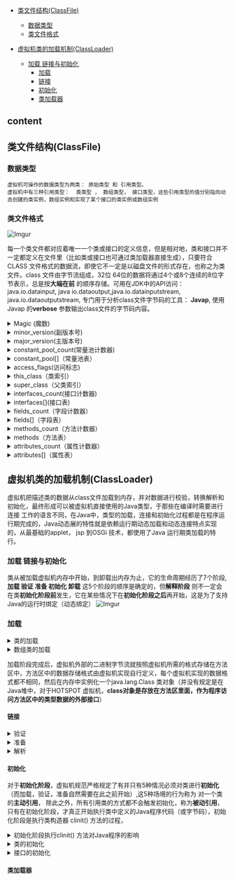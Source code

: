 
*  [类文件结构(ClassFile)](#类文件结构(ClassFile))
    *  [数据类型](#数据类型)
    *  [类文件格式](#类文件格式)
    
*  [虚拟机类的加载机制(ClassLoader)](#虚拟机类的加载机制(ClassLoader))
    * [加载 链接与初始化](#加载-链接与初始化)
      * [加载](#加载)
      * [链接](#链接)
      * [初始化](#初始化)
      * [类加载器](#类加载器)
    
    
  content
  ---
  
  ## 类文件结构(ClassFile)
  ### 数据类型
    虚拟机可操作的数据类型为两类： 原始类型 和 引用类型。 
    虚拟机中有三种引用类型：  类类型 ， 数组类型， 接口类型，这些引用类型的值分别指向动态创建的类实例，数组实例和实现了某个接口的类实例或数组实例
    
  ### 类文件格式
  
  ![Imgur](https://farm5.staticflickr.com/4853/45686134624_361625a45b_o.jpg)
  
   每一个类文件都对应着唯一一个类或接口的定义信息，但是相对地，类和接口并不一定都定义在文件里（比如类或接口也可通过类加载器直接生成），只要符合
   CLASS 文件格式的数据流，即使它不一定是以磁盘文件的形式存在，也称之为类文件。class 文件由字节流组成，32位 64位的数据将通过4个或8个连续的8位字节表示，总是按**大端在前** 的顺序存储。可用在JDK中的API访问：java.io.datainput, java io.dataoutput,java.io.datainputstream,
   java.io.dataoutputstream, 专门用于分析class文件字节码的工具： **Javap**, 使用Javap 的**verbose** 参数输出class文件的字节码内容。
   
   <details>
   <summary>Magic (魔数) </summary>

   头4个字节称为魔数，唯一作用是确定这个文件是否为一个能被虚拟机接受的class文件

   </details>
    
   <details>
   <summary>minor_version(副版本号)</summary>


   </details>

   <details>
   <summary>major_version(主版本号) </summary>

  

   </details>

   <details>
   <summary>constant_pool_count(常量池计数器) </summary>
    class文件结构中只有常量池的容量计数是从1开始，对于其他集合类型，包括接口索引集合，字段表集合，方法表集合等的容量计数器都是从0开始
  
   </details>
   
   <details>
   <summary>constant_pool[]（常量池表）</summary>

   常量池存放两大类常量：
   * 字面量---接近Java语言的常量概念
   * 符号引用
     * 类和接口全限定名(fully qualified name)
     * 字段的名称和描述符
     * 方法的名称和描述符
   
   Java代码在进行编译的时候，并不像c++那样对变量，函数进行“连接”这一步骤，而是在虚拟机加载class文件时动态连接，也就是说在class文件中不会存有各个方法，字段的最终内存布局信息，因此这些字段，方法的符号引用不经过**运行期转换**的话无法得到真正的内存入口地址，当虚拟机运行时，需要从class文件中的常量池中获得对应的符号引用，再在类创建时或运行时解析 翻译到具体的内存地址中。
   常量池中每一项常量都是一个表，共有14中不同的表结构，这14种表都有一个共同的特点，就是表开始的第一位是tag标志位，代表当前这个常量属于哪种常量类型。
   
  ![Imgur](https://farm5.staticflickr.com/4849/46414361921_247e5dd726_o.jpg) 
   
  ![Imgur](https://farm5.staticflickr.com/4806/45501991235_2160198998_o.jpg) 
  
   </details>
  
   
   <details>
   <summary>access_flags(访问标志)</summary>

     访问标志用于标识一些类或者接口层次的信息，表明这是类或接口，是否定义为public类型等
     
  ![Imgur](https://farm5.staticflickr.com/4842/45502729195_6517153f02_o.jpg) 
     
   </details>
  
   <details>
   <summary>this_class（类索引）</summary>

    类索引用于确定这个类的全限定名。指向一个类型为CONSTANT_CLASS_INFO的类描述符常量，通过CONSTANT_CLASS_INFO类型的常量中的索引值可找到定义在
    CONSTANT_UTF8_INFO类型的常量中的全限定名字符串
   
  ![Imgur](https://farm8.staticflickr.com/7816/45508573195_d02f92fcdf_o.jpg) 
  
   </details>
  
   <details>
   <summary>super_class（父类索引）</summary>

   父类索引用于确定这个类的父类的全限定名

   </details>
   
   <details>
   <summary>interfaces_count(接口计数器)</summary>

   
   </details>

   <details>
   <summary>interfaces[](接口表)</summary>

    接口索引集合用来描述这个类实现了哪些接口。
    
   </details>

   <details>
   <summary>fields_count（字段计数器）</summary>

   

   </details>

   <details>
   <summary>fields[]（字段表）</summary>

   字段表用于描述接口或类中声明的变量，**包括类级变量以及实例级变量，但不包括在方法内部声明的局部变量**。字段表集合中不会列出从**超类或父接口中继
   承而来的字段**，但有可能列出原本Java代码中不存在的字段，例如在内部类中为了保持对外部类的访问性，会自动添加指向外部类实例的字段。
   
  **字段表结构：**
 ![Imgur](https://farm5.staticflickr.com/4819/31481686447_aaba34f0d8_o.jpg) 
 
   **字段表访问标志 （access_flags）**
 ![Imgur](https://farm5.staticflickr.com/4842/46421124651_362eeac972_o.jpg) 
 
 **public，private，protected三个标志最多只能选择其一， final，volatile不能同时选择， 接口中的字段必须有public，static，final标志**
 
 name_index和descriptor_index都是对常量池的引用，
 
 * name_index---
 * descriptor_index---描述符的作用是用来描述字段的数据类型，方法的参数列表（包括数量 类型以及顺序）和返回值，字段表都包含的固定数据项目到
   descriptor_index为止就结束了
 
 **字段描述符 （descriptor_index）**
 ![Imgur](https://farm5.staticflickr.com/4828/46421873611_e33cb53f75_o.jpg) 
  
  
   </details>

   <details>
   <summary>methods_count（方法计数器）</summary>

   

   </details>

   <details>
   <summary>methods（方法表）</summary>

   因为volatile 和 transiert 关键字不能修饰方法，仅 synchronized, native , strictfp, abstract 关键字可以修饰方法。**方法中的Java代码**经过编译器编译成字节码指令后，存放在**方法属性表集合**中一个名为**“Code”**的属性里面，
   
  * 方法重写（Override）
     如果父类方法在子类中没有被重写，方法表集合中就不会出现来自父类的方法信息，但可能会出现由编译器自动添加的方法，最典型的就是类构造器**clinit**
     方法和实例构造器 **init**方法。
  
  * Java代码层面的方法特征签名
  Java代码层面的方法特征签名就是一个方法中各个参数（方法名称 参数顺序以及参数类型）在常量池中的字段符号引用的集合，不包含 **返回值** 在特征签名中，
  
  * 字节码层面的方法特征签名
   字节码层面的方法特征签名就是除了一个方法中各个参数（方法名称 参数顺序以及参数类型），还包括方法返回值以及受查异常表。
  
  * 方法重载（Overload）
    除了要与原方法具有相同的简单名称外，还要求必须拥有一个与原方法不同的特征签名，Java 语言是无法仅仅依靠返回值的不同来对一个已有方法进行重载。 
     
   **方法表结构**
  ![Imgur](https://farm8.staticflickr.com/7870/32549700938_207bdc40b9_o.jpg) 
  
  **方法访问标志**
  ![Imgur](https://farm8.staticflickr.com/7839/46371058752_ae5762fa77_o.jpg) 

   </details>

   <details>
   <summary>attributes_count（属性计数器）</summary>

  
   </details>

   <details>
   <summary>attributes[]（属性表）</summary>
   
   一共21种属性 
  ![Imgur](https://farm5.staticflickr.com/4877/45701855824_069a8a9b40_o.jpg)    
  
  ![Imgur](https://farm5.staticflickr.com/4825/45701853044_03858051fa_o.jpg)    
  
   * code 属性
      code属性出现在方法表的属性集合中，但并非所有的方法都必须存在这个属性，例如接口或抽象类中的方法就不存在CODE属性。
      
      **code属性结构表：**
      
     ![Imgur](https://farm8.staticflickr.com/7875/31485651227_99bf9ec838_o.jpg) 
     
     - attribute_name_index
     - max_stack
     - max_locals
     
     
   * Exceptions属性
     exceptions属性的作用是列举出方法中能抛出的受查异常。
     
     ![Imgur](https://farm5.staticflickr.com/4893/46425200351_36fa769039_o.jpg)   
     
   * linenumbertable属性
   * localvariabletable属性
   * sourcefile 属性
   * constantvalue 属性
   * innerclasses 属性
   * deprecated or synthetic 属性
   * stackmaptable 属性
   * signature 属性
   * bootstrapmethods 属性
  
   </details>


## 虚拟机类的加载机制(ClassLoader)
   虚拟机把描述类的数据从class文件加载到内存，并对数据进行校验，转换解析和初始化，最终形成可以被虚拟机直接使用的Java类型，于那些在编译时需要进行连接
   工作的语言不同，在Java中，类型的加载，连接和初始化过程都是在程序运行期完成的，Java动态展的特性就是依赖运行期动态加载和动态连接特点实现的，从最基础的applet， jsp 到OSGi 技术，都使用了Java 运行期类加载的特行。
### 加载 链接与初始化
   类从被加载虚拟机内存中开始，到卸载出内存为止，它的生命周期经历了7个阶段, **加载 验证 准备 初始化 卸载** 这5个阶段的顺序是确定的，但**解释阶段**
   则不一定会在类**初始化阶段前**发生，它在某些情况下在**初始化阶段之后**再开始，这是为了支持Java的运行时绑定（动态绑定）
     ![Imgur](https://farm5.staticflickr.com/4866/46385243372_fe5e1ff8de_o.jpg)   
     
### 加载    
   
   <details>
   <summary>类的加载</summary>
   
   在加载阶段，虚拟机即可以使用系统提供的**引导类加载器**来完成，也可以由用户自定义的类加载器去控制字节流的获取方式，
   虚拟机在加载阶段要完成3件事：
   
 * 1. 通过一个类的全限定名来获取定义此类的二进制字节流，此二进制字节流来源可多种类型   A) 从ZIP包中读取   B) 从网络中获取   C) 运行时动态生成（动态代理技术）  D) 由其他文件生成  JSP 应用    E) 从数据库中读取，把程序存储到数据库中来完成程序代码在集群的分发。
 * 2. 将这个字节流所代表的静态存储结构转化为方法区的运行时数据结构
 * 3. 在内存中生成一个代表这个类的 java.lang.Class对象，作为方法区这个类的各种数据的访问入口
  
   </details>
   
   <details>
   <summary>数组类的加载</summary>
    数组类本身不通过类加载器创建，它是由**Java虚拟机直接创建**的，但数组类的**元素类型**最终是要靠类架载器去创建。
  
   </details>
 加载阶段完成后，虚拟机外部的二进制字节流就按照虚拟机所需的格式存储在方法区中，方法区中的数据存储格式由虚拟机实现自行定义，每个虚拟机实现的数据格式都不相同，然后在内存中实例化一个java.lang.Class 类对象（并没有规定是在Java堆中，对于HOTSPOT 虚拟机，**class对象是存放在方法区里面，作为程序访问方法区中的类型数据的外部接口**）

#### 链接

   <details>
   <summary>验证</summary>
    验证阶段有4个阶段的检验动作
   
   * 文件格式验证 
     这个阶段是对二制字节流的验证，只有通过了这阶段验证后，字节流才会进入内存的方法区进行存储，后面的验证阶段全部都是基于方法区的存储结构进行的。
   * 元数据验证
   * 字节码验证
   * 符号引用验证
   
   </details>
   
   <details>
   <summary>准备</summary>
   
   准备阶段是为类变量分配内存并设置类变量初始值的阶段，这些变量所使用的内存都将在方法区中进行分配，首先，这时候进行内存分配的仅包括**类变量（static 修饰的变量）**，而不包括**实例变量（实例变量将会在对象实例化时随着对象一分配在Java堆中）**，设置初始值通常是对数据类型的零值。也就是说： **类变量（static 修饰的变量）是存储在运行时内存方法区中的**
   
   </details>
   
   <details>
   <summary>解析</summary>
   
   解析阶段是虚拟机将常量池内的**符号引用**替换为**直接引用**的过程。虚拟机根据需要来判断到底是在类被加载器加载时就对常量池中的符号引用进行解析，还
   是等到一个符号引用将要被使用前才去解析它。
   
   * 符号引用
   
   以一组符号来描述所引用的目标，符号引用的字面量形式明确定义在Java虚拟机Class 文件格式规范中，符号引用与虚拟机实现的内存布局无关，引用的目标并不一定已经加载到内存中，各种虚拟机能接受的符号引用必须都是一致的。
   
   * 直接引用
   
     直接引用是和虚拟机实现的内存布局相关的，同一个符号引用在不同的虚拟机实现上翻译出来的**直接引用**一般不会相同，如果有了直接引用，那引用的目标必定已经在内存中存在
   
  
   
   解析动作主要针对类或接口 字段 类方法 接口方法 方法类型 方法句柄 和调用点限定符7类符号引用，分别对应于常量池的 CONSTANT_Class_info,
   CONSTANT_Fieldref_info, CONSTANT_Methodref_info, constant_InterfaceMethodref_info,CONSTANT_MethodType_info , 
   CONSTANT_MethodHandle_info , CONSTANT_invokeDynamic_info
   <details>
   <summary>类或接口 (CONSTANT_Class_info)</summary>


   </details>

   <details>
   <summary>字段 (CONSTANT_Fieldref_info)</summary>


   </details>
   
   <details>
   <summary>类方法 (CONSTANT_Methodref_info)</summary>


   </details>
  
   <details>
   <summary>接口方法 (constant_InterfaceMethodref_info)</summary>


   </details>

   <details>
   <summary>方法类型 (CONSTANT_MethodType_info)</summary>


   </details>

   <details>
   <summary>方法句柄 (CONSTANT_MethodHandle_info)</summary>


   </details>

   <details>
   <summary>调用点限定符 (CONSTANT_invokeDynamic_info)</summary>


   </details>
   
 </details>

#### 初始化
  对于**初始化阶段**，虚拟机规范严格规定了有并只有5种情况必须对类进行**初始化**（而加载，验证，准备自然需要在此之前开始）,这5种场境的行为称为
  对一个类的**主动引用**， 除此之外，所有引用类的方式都不会触发初始化，称为**被动引用**，只有在初始化阶段，才真正开始执行类中定义的Java程序代码（或字节码），初始化阶段是执行类构造器 clinit() 方法的过程，
  
  <details>
  <summary>初始化阶段执行clinit() 方法对Java程序的影响</summary>
  
  ![Imgur](https://farm8.staticflickr.com/7873/45576224945_7058c7f7eb_o.jpg) 
  
  ![Imgur](https://farm8.staticflickr.com/7863/31549498057_e1896125e0_o.jpg) 
  
  ![Imgur](https://farm5.staticflickr.com/4854/45576224905_88dc06fcb8_o.jpg) 
  
 </details>
   
 <details>
 <summary>类的初始化</summary>

* 主动引用  
  * 1. 当使用new 关键字实例化对象的时候，读取或设置一个类的静态字段（被final修饰，已在编译期把结果放入常量池的静态字段除外）的时候，以及调用一个静
  态方法的时候，如果类没有进行过初始化，则需要先触发其初始化，对于**静态字段**，只有**直接定义这个字段的类**才会被初始化，
  * 2. 使用java.lang.reflect 包的方法对类进行反射调用的时候，如果类没有进行过初始化，则需要先触发其初始化
  * 3. 当初始化一个类的时候，如果发现其父类还没有进行过初始化，则需要先触发其父类的初始化
  * 4. 虚拟机会先初始化要执行的主类（包含main（）方法的那个类）
  * 5. 如果一个java.lang.invoke.methodhandle 实例最后的解析结果是REF_getstatic REF_putstatic REF_invokestatic 的方法句柄，并这个方法句柄所对应的类没有初始化，则需要先触发其初始化
  
* 被动引用  
  *  通过子类引用父类的静态字段，不会导致子类初始化
     对于**静态字段**，只有**直接定义这个字段的类**才会被初始化，因此通国其子类来引用父类中定义的静态字段，只会触发父类的初始化而不会触发子类的初始化
  * 通过数组定义来引用类，不会触发此类的初始化
  * 
 </details>

 <details>
 <summary>接口的初始化</summary>

   接口也有初始化过程，在类中都是用静态语句块来输出初始化信息，而接口不能用static{}语句块，但编译器仍然会为接口生成类构造器，用于初始化接口中所定义的成员变量，当一个类在初始化时，要求其父类全部都已经初始化，但是一个接口在初始化，并不有求父接口全部都完成了初始化，只有在真正使用到父接口的时候（如引用接口中定义的常量）才会初始化。
   

   
   
  
</details>


#### 类加载器
